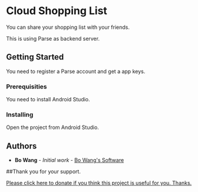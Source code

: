 # Cloud Shopping List

You can share your shopping list with your friends.

This is using Parse as backend server.


## Getting Started
You need to register a Parse account and get a app keys.


### Prerequisities

You need to install Android Studio.



### Installing

Open the project from Android Studio.


## Authors

* **Bo Wang** - *Initial work* - [Bo Wang's Software](http://thebosoftware.com)



##Thank you for your support.

<a href="https://www.paypal.com/cgi-bin/webscr?cmd=_donations&business=amos%2esoftware%40hotmail%2ecom&lc=AU&item_name=Bo%20Software&currency_code=AUD&bn=PP%2dDonationsBF%3abtn_donate_LG%2egif%3aNonHosted">Please click here to donate if you think this project is useful for you. Thanks.</a>


